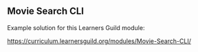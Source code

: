 ## Movie Search CLI

Example solution for this Learners Guild module:

https://curriculum.learnersguild.org/modules/Movie-Search-CLI/
